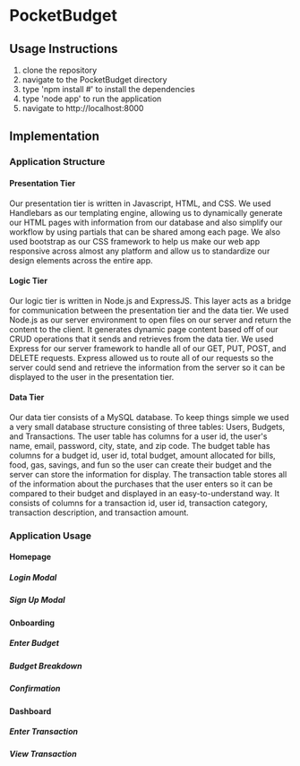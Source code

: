 # PocketBudget
## Usage Instructions
1. clone the repository
2. navigate to the PocketBudget directory
3. type 'npm install #' to install the dependencies
4. type 'node app' to run the application
5. navigate to http://localhost:8000

## Implementation
### Application Structure
#### Presentation Tier
Our presentation tier is written in Javascript, HTML, and CSS. We used Handlebars as our templating engine, allowing us to dynamically generate our HTML pages with information from our database and also simplify our workflow by using partials that can be shared among each page. We also used bootstrap as our CSS framework to help us make our web app responsive across almost any platform and allow us to standardize our design elements across the entire app.
#### Logic Tier
Our logic tier is written in Node.js and ExpressJS. This layer acts as a bridge for communication between the presentation tier and the data tier. We used Node.js as our server environment to open files on our server and return the content to the client. It generates dynamic page content based off of our CRUD operations that it sends and retrieves from the data tier. We used Express for our server framework to handle all of our GET, PUT, POST, and DELETE requests. Express allowed us to route all of our requests so the server could send and retrieve the information from the server so it can be displayed to the user in the presentation tier.
#### Data Tier
Our data tier consists of a MySQL database. To keep things simple we used a very small database structure consisting of three tables: Users, Budgets, and Transactions. The user table has columns for a user id, the user's name, email, password, city, state, and zip code. The budget table has columns for a budget id, user id, total budget, amount allocated for bills, food, gas, savings, and fun so the user can create their budget and the server can store the information for display. The transaction table stores all of the information about the purchases that the user enters so it can be compared to their budget and displayed in an easy-to-understand way. It consists of columns for a transaction id, user id, transaction category, transaction description, and transaction amount.

### Application Usage
#### Homepage

##### Login Modal
##### Sign Up Modal
#### Onboarding
##### Enter Budget
##### Budget Breakdown
##### Confirmation
#### Dashboard
##### Enter Transaction
##### View Transaction
